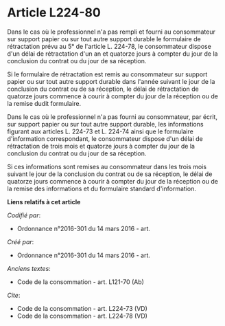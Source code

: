 # Article L224-80

Dans le cas où le professionnel n'a pas rempli et fourni au consommateur sur support papier ou sur tout autre support durable
le formulaire de rétractation prévu au 5° de l'article L. 224-78, le consommateur dispose d'un délai de rétractation d'un an
et quatorze jours à compter du jour de la conclusion du contrat ou du jour de sa réception. 

Si le formulaire de rétractation est remis au consommateur sur support papier ou sur tout autre support durable dans l'année
suivant le jour de la conclusion du contrat ou de sa réception, le délai de rétractation de quatorze jours commence à courir
à compter du jour de la réception ou de la remise dudit formulaire. 

Dans le cas où le professionnel n'a pas fourni au consommateur, par écrit, sur support papier ou sur tout autre support
durable, les informations figurant aux articles L. 224-73 et L. 224-74 ainsi que le formulaire d'information correspondant,
le consommateur dispose d'un délai de rétractation de trois mois et quatorze jours à compter du jour de la conclusion du
contrat ou du jour de sa réception. 

Si ces informations sont remises au consommateur dans les trois mois suivant le jour de la conclusion du contrat ou de sa
réception, le délai de quatorze jours commence à courir à compter du jour de la réception ou de la remise des informations et
du formulaire standard d'information.

**Liens relatifs à cet article**

_Codifié par_:

  - Ordonnance n°2016-301 du 14 mars 2016 - art.

_Créé par_:

  - Ordonnance n°2016-301 du 14 mars 2016 - art.

_Anciens textes_:

  - Code de la consommation - art. L121-70 (Ab)

_Cite_:

  - Code de la consommation - art. L224-73 (VD)
  - Code de la consommation - art. L224-78 (VD)
